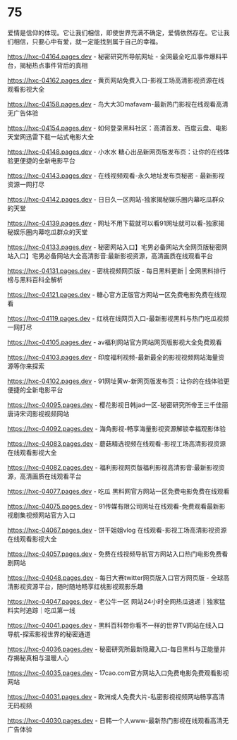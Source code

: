 # 75
爱情是信仰的体现。它让我们相信，即使世界充满不确定，爱情依然存在。它让我们相信，只要心中有爱，就一定能找到属于自己的幸福。

https://hxc-04164.pages.dev - 秘密研究所导航网址 - 全网最全吃瓜事件爆料平台，揭秘热点事件背后的真相

https://hxc-04162.pages.dev - 黄页网站免费入口-影视工场高清影视资源在线观看影视大全

https://hxc-04158.pages.dev - 鸟大大3Dmafavam-最新热门影视在线观看高清无广告体验

https://hxc-04154.pages.dev - 如何登录黑料社区：高清首发、百度云盘、电影天堂网迅雷下载一站式电影大全

https://hxc-04148.pages.dev - 小水水 糖心出品新网页版发布页：让你的在线体验更便捷的全新电影平台

https://hxc-04143.pages.dev - 在线视频观看-永久地址发布页秘密 - 最新影视资源一网打尽

https://hxc-04142.pages.dev - 日日久一区网站-独家揭秘娱乐圈内幕吃瓜群众的天堂

https://hxc-04139.pages.dev - 网址不用下载就可以看91网址就可以看-独家揭秘娱乐圈内幕吃瓜群众的天堂

https://hxc-04133.pages.dev - 秘密网站入口】宅男必备网站大全网页版秘密网站入口】宅男必备网站大全高清影音:最新影视资源，高清画质在线观看平台

https://hxc-04131.pages.dev - 密桃视频网页版 - 每日黑料更新 | 全网黑料排行榜与黑料百科全解析

https://hxc-04121.pages.dev - 糖心官方正版官方网站一区免费电影免费在线观看

https://hxc-04119.pages.dev - 红桃在线网页入口-最新影视黑料与热门吃瓜视频一网打尽

https://hxc-04105.pages.dev - av福利网站官方网站网页版影视大全免费观看

https://hxc-04103.pages.dev - 印度福利视频-最新最全的影视视频网站海量资源等你来探索

https://hxc-04102.pages.dev - 91网址黄w-新网页版发布页：让你的在线体验更便捷的全新电影平台

https://hxc-04095.pages.dev - 樱花影视日韩jad一区-秘密研究所帝王三千佳丽唐诗宋词影视视频网站

https://hxc-04092.pages.dev - 海角影视-畅享海量影视资源解锁幸福观影体验

https://hxc-04083.pages.dev - 蘑菇精选视频在线观看-影视工场高清影视资源在线观看影视大全

https://hxc-04082.pages.dev - 福利影视网页版福利影视高清影音:最新影视资源，高清画质在线观看平台

https://hxc-04077.pages.dev - 吃瓜  黑料网官方网站一区免费电影免费在线观看

https://hxc-04075.pages.dev - 91传媒有限公司网址在线观看-免费观看最新影视剧集视频网站官方入口

https://hxc-04067.pages.dev - 饼干姐姐vlog 在线观看-影视工场高清影视资源在线观看影视大全

https://hxc-04057.pages.dev - 免费在线视频导航官方网站入口热门电影免费看剧网站

https://hxc-04048.pages.dev - 每日大赛twitter网页版入口官方网页版 - 全球高清影视资源平台，随时随地畅享红桃影视观影乐趣

https://hxc-04047.pages.dev - 老公牛一区 网站24小时全网热瓜速递｜独家猛料实时追踪｜吃瓜第一线

https://hxc-04041.pages.dev - 黑料百科带你看不一样的世界TV网站在线入口导航-探索影视世界的秘密通道

https://hxc-04036.pages.dev - 秘密研究所最新隐藏入口-每日黑料与正能量并存揭秘真相与温暖人心

https://hxc-04035.pages.dev - 17cao.com官方网站入口免费电影免费观看影视网站

https://hxc-04031.pages.dev - 欧洲成人免费大片-私密影视视频网站畅享高清无码视频

https://hxc-04030.pages.dev - 日韩一个人www-最新热门影视在线观看高清无广告体验
